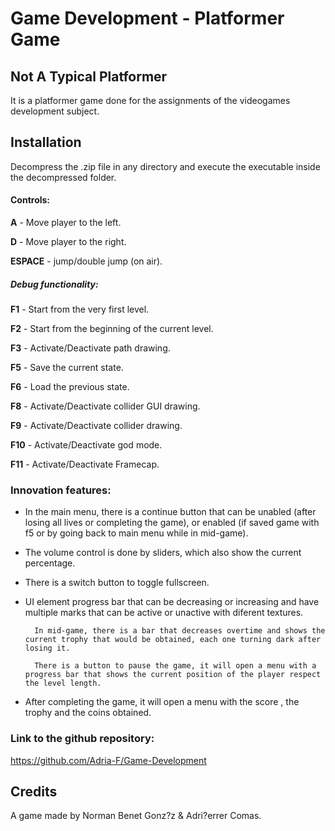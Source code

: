 ﻿# Game Development - Platformer Game 

## Not A Typical Platformer
It is a platformer game done for the assignments of the videogames development subject. 

## Installation
Decompress the .zip file in any directory and execute the executable inside the decompressed folder.

#### Controls:
**A** - Move player to the left.

**D** - Move player to the right.

**ESPACE** - jump/double jump (on air).

##### Debug functionality:
**F1** - Start from the very first level.

**F2** - Start from the beginning of the current level.

**F3** - Activate/Deactivate path drawing.

**F5** - Save the current state.

**F6** - Load the previous state.

**F8** - Activate/Deactivate collider GUI drawing.

**F9** - Activate/Deactivate collider drawing.

**F10** - Activate/Deactivate god mode.

**F11** - Activate/Deactivate Framecap.

### Innovation features:
- In the main menu, there is a continue button that can be unabled (after losing all lives or completing the game),
or enabled (if saved game with f5 or by going back to main menu while in mid-game).

- The volume control is done by sliders, which also show the current percentage.

- There is a switch button to toggle fullscreen.

- UI element progress bar that can be decreasing or increasing and have multiple marks that can be active or unactive with diferent textures.

		In mid-game, there is a bar that decreases overtime and shows the current trophy that would be obtained, each one turning dark after losing it.

		There is a button to pause the game, it will open a menu with a progress bar that shows the current position of the player respect the level length.

- After completing the game, it will open a menu with the score , the trophy and the coins obtained.

### Link to the github repository: 
https://github.com/Adria-F/Game-Development
 
## Credits
A game made by Norman Benet Gonz?z & Adri?errer Comas.
